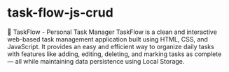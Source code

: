 # task-flow-js-crud
🧭 TaskFlow - Personal Task Manager  TaskFlow is a clean and interactive web-based task management application built using HTML, CSS, and JavaScript. It provides an easy and efficient way to organize daily tasks with features like adding, editing, deleting, and marking tasks as complete — all while maintaining data persistence using Local Storage. 
